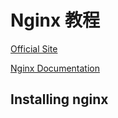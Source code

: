 # Nginx 教程

[Official Site](http://nginx.org/)

[Nginx Documentation](http://nginx.org/en/docs/)

## Installing nginx

